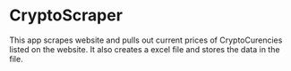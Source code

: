 # CryptoScraper


This app scrapes website and pulls out current prices of CryptoCurencies listed on the website.
It also creates a excel file and stores the data in the file.
